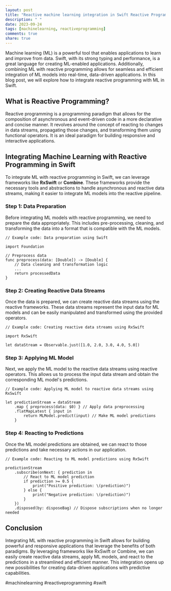 ```yaml
---
layout: post
title: "Reactive machine learning integration in Swift Reactive Programming"
description: " "
date: 2023-09-24
tags: [machinelearning, reactiveprogramming]
comments: true
share: true
---
```


Machine learning (ML) is a powerful tool that enables applications to learn and improve from data. Swift, with its strong typing and performance, is a great language for creating ML-enabled applications. Additionally, combining ML with reactive programming allows for seamless and efficient integration of ML models into real-time, data-driven applications. In this blog post, we will explore how to integrate reactive programming with ML in Swift.

## What is Reactive Programming?

Reactive programming is a programming paradigm that allows for the composition of asynchronous and event-driven code in a more declarative and concise manner. It revolves around the concept of reacting to changes in data streams, propagating those changes, and transforming them using functional operators. It is an ideal paradigm for building responsive and interactive applications.

## Integrating Machine Learning with Reactive Programming in Swift

To integrate ML with reactive programming in Swift, we can leverage frameworks like **RxSwift** or **Combine**. These frameworks provide the necessary tools and abstractions to handle asynchronous and reactive data streams, making it easier to integrate ML models into the reactive pipeline.

### Step 1: Data Preparation

Before integrating ML models with reactive programming, we need to prepare the data appropriately. This includes pre-processing, cleaning, and transforming the data into a format that is compatible with the ML models. 

```
// Example code: Data preparation using Swift

import Foundation

// Preprocess data
func preprocess(data: [Double]) -> [Double] {
    // Data cleaning and transformation logic
    ...
    return processedData
}
```

### Step 2: Creating Reactive Data Streams

Once the data is prepared, we can create reactive data streams using the reactive frameworks. These data streams represent the input data for ML models and can be easily manipulated and transformed using the provided operators.

```
// Example code: Creating reactive data streams using RxSwift

import RxSwift

let dataStream = Observable.just([1.0, 2.0, 3.0, 4.0, 5.0])
```

### Step 3: Applying ML Model

Next, we apply the ML model to the reactive data streams using reactive operators. This allows us to process the input data stream and obtain the corresponding ML model's predictions.

```
// Example code: Applying ML model to reactive data streams using RxSwift

let predictionStream = dataStream
    .map { preprocess(data: $0) } // Apply data preprocessing
    .flatMapLatest { input in
        return MLModel.predict(input) // Make ML model predictions
    }
```

### Step 4: Reacting to Predictions

Once the ML model predictions are obtained, we can react to those predictions and take necessary actions in our application.

```
// Example code: Reacting to ML model predictions using RxSwift

predictionStream
    .subscribe(onNext: { prediction in
        // React to ML model prediction
        if prediction >= 0.5 {
            print("Positive prediction: \(prediction)")
        } else {
            print("Negative prediction: \(prediction)")
        }
    })
    .disposed(by: disposeBag) // Dispose subscriptions when no longer needed
```

## Conclusion

Integrating ML with reactive programming in Swift allows for building powerful and responsive applications that leverage the benefits of both paradigms. By leveraging frameworks like RxSwift or Combine, we can easily create reactive data streams, apply ML models, and react to the predictions in a streamlined and efficient manner. This integration opens up new possibilities for creating data-driven applications with predictive capabilities.

#machinelearning #reactiveprogramming #swift